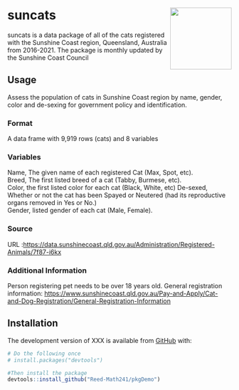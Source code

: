 
<!-- README.md is generated from README.Rmd. Please edit that file -->

<!-- You'll still need to render `README.Rmd` regularly, to keep `README.md` up-to-date. `devtools::build_readme()` is handy for this.  -->

# suncats <img src='https://i.imgur.com/bqEilMA.png' align="right" height="138.5" /></a>

suncats is a data package of all of the cats registered with the
Sunshine Coast region, Queensland, Australia from 2016-2021. The package
is monthly updated by the Sunshine Coast Council

## Usage

Assess the population of cats in Sunshine Coast region by name, gender,
color and de-sexing for government policy and identification.

### Format

A data frame with 9,919 rows (cats) and 8 variables

### Variables

Name, The given name of each registered Cat (Max, Spot, etc).  
Breed, The first listed breed of a cat (Tabby, Burmese, etc).  
Color, the first listed color for each cat (Black, White, etc) De-sexed,
Whether or not the cat has been Spayed or Neutered (had its reproductive
organs removed in Yes or No.)  
Gender, listed gender of each cat (Male, Female).

### Source

URL
:<https://data.sunshinecoast.qld.gov.au/Administration/Registered-Animals/7f87-i6kx>

### Additional Information

Person registering pet needs to be over 18 years old. General
registration information:
<https://www.sunshinecoast.qld.gov.au/Pay-and-Apply/Cat-and-Dog-Registration/General-Registration-Information>

## Installation

The development version of XXX is available from
[GitHub](https://github.com/) with:

``` r
# Do the following once
# install.packages("devtools")

#Then install the package
devtools::install_github("Reed-Math241/pkgDemo")
```
